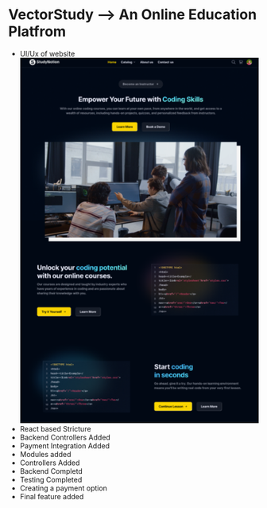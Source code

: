 # VectorStudy --> An Online Education Platfrom

- UI/Ux of website
  ![alt text](image.png)
- React based Stricture
- Backend Controllers Added
- Payment Integration Added
- Modules added
- Controllers Added
- Backend Completd
- Testing Completed
- Creating a payment option
- Final feature added

